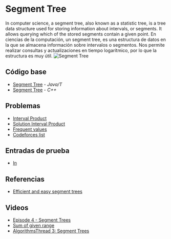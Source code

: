 # Segment Tree
In computer science, a segment tree, also known as a statistic tree, is a tree data structure used for storing information about intervals, or segments. It allows querying which of the stored segments contain a given point.
En ciencias de la computación, un segment tree, es una estructura de datos en la que se almacena información sobre intervalos o segmentos. Nos permite realizar consultas y actualizaciones en tiempo logarítmico, por lo que la estructura es muy útil.
![Segment Tree](https://iq.opengenus.org/content/images/2019/01/1-2.png)
## Código base
-  [Segment Tree](SegmentTree.java) - _Java/T_
-  [Segment Tree](segmentTree.cpp) - _C++_

## Problemas
-  [Interval Product](https://onlinejudge.org/index.php?option=com_onlinejudge&Itemid=8&category=441&page=show_problem&problem=3977)
-  [Solution Interval Product](problems)
-  [Frequent values](https://onlinejudge.org/index.php?option=com_onlinejudge&Itemid=8&category=24&page=show_problem&problem=2176)
-  [Codeforces list](https://codeforces.com/blog/entry/22616) 
## Entradas de prueba 
-  [In](in.txt)
## Referencias 
-  [Efficient and easy segment trees](https://codeforces.com/blog/entry/18051)
## Videos
-  [Episode 4 - Segment Trees](https://www.youtube.com/watch?v=Tr-xEGoByFQ)
-  [Sum of given range](https://www.youtube.com/watch?v=2bSS8rtFym4)
-  [AlgorithmsThread 3: Segment Trees](https://www.youtube.com/watch?v=QvgpIX4_vyA)
